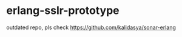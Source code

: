 erlang-sslr-prototype
=====================

outdated repo, pls check https://github.com/kalidasya/sonar-erlang

